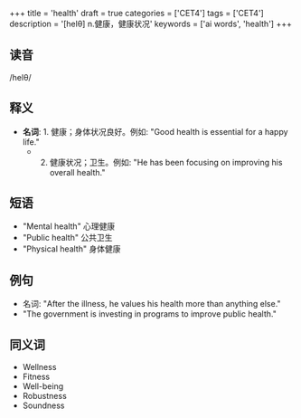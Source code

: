 +++
title = 'health'
draft = true
categories = ['CET4']
tags = ['CET4']
description = '[helθ] n.健康，健康状况'
keywords = ['ai words', 'health']
+++

## 读音
/helθ/

## 释义
- **名词**: 1. 健康；身体状况良好。例如: "Good health is essential for a happy life."
   - 2. 健康状况；卫生。例如: "He has been focusing on improving his overall health."

## 短语
- "Mental health" 心理健康
- "Public health" 公共卫生
- "Physical health" 身体健康

## 例句
- 名词: "After the illness, he values his health more than anything else."
- "The government is investing in programs to improve public health."

## 同义词
- Wellness
- Fitness
- Well-being
- Robustness
- Soundness
